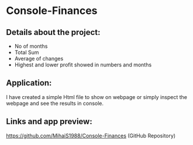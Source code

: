 # Console-Finances

## Details about the project:

* No of months
* Total Sum
* Average of changes
* Highest and lower profit showed in numbers and months

## Application:
I have created a simple Html file to show on webpage or simply inspect the webpage and see the results in console.

## Links and app preview:
https://github.com/MihaiS1988/Console-Finances (GitHub Repository)


